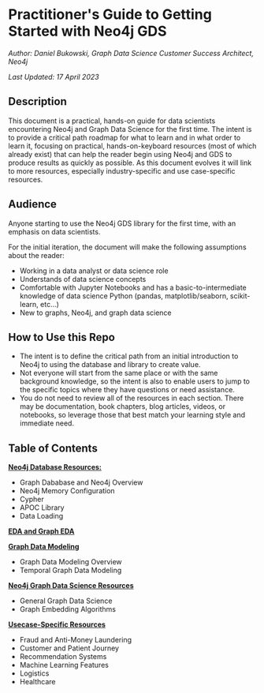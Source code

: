 # Practitioner's Guide to Getting Started with Neo4j GDS
*Author: Daniel Bukowski, Graph Data Science Customer Success Architect, Neo4j*

*Last Updated: 17 April 2023*


## Description
This document is a practical, hands-on guide for data scientists encountering Neo4j and Graph Data Science for the first time. 
The intent is to provide a critical path roadmap for what to learn and in what order to learn it, focusing on practical, hands-on-keyboard resources (most of which already exist) that can help the reader begin using Neo4j and GDS to produce results as quickly as possible. 
As this document evolves it will link to more resources, especially industry-specific and use case-specific resources. 

## Audience
Anyone starting to use the Neo4j GDS library for the first time, with an emphasis on data scientists.

For the initial iteration, the document will make the following assumptions about the reader:
* Working in a data analyst or data science role
* Understands of data science concepts 
* Comfortable with Jupyter Notebooks and has a basic-to-intermediate knowledge of data science Python (pandas, matplotlib/seaborn, scikit-learn, etc…) 
* New to graphs, Neo4j, and graph data science 

## How to Use this Repo
* The intent is to define the critical path from an initial introduction to Neo4j to using the database and library to create value. 
* Not everyone will start from the same place or with the same background knowledge, so the intent is also to enable users to jump to the specific topics where they have questions or need assistance. 
* You do not need to review all of the resources in each section. There may be documentation, book chapters, blog articles, videos, or notebooks, so leverage those that best match your learning style and immediate need. 

## Table of Contents
**[Neo4j Database Resources:](https://github.com/danb-neo4j/gds-guide/blob/main/neo4j-resources.md)** 
* Graph Dababase and Neo4j Overview
* Neo4j Memory Configuration
* Cypher
* APOC Library
* Data Loading

**[EDA and Graph EDA](https://github.com/danb-neo4j/gds-guide/blob/main/graph-eda.md)**

**[Graph Data Modeling](https://github.com/danb-neo4j/gds-guide/blob/main/graph-data-modeling.md)**
* Graph Data Modeling Overview
* Temporal Graph Data Modeling

**[Neo4j Graph Data Science Resources](https://github.com/danb-neo4j/gds-guide/blob/main/gds-resources.md)**
* General Graph Data Science
* Graph Embedding Algorithms

**[Usecase-Specific Resources](https://github.com/danb-neo4j/gds-guide/blob/main/usecase-specific.md)**
* Fraud and Anti-Money Laundering
* Customer and Patient Journey
* Recommendation Systems
* Machine Learning Features
* Logistics
* Healthcare
